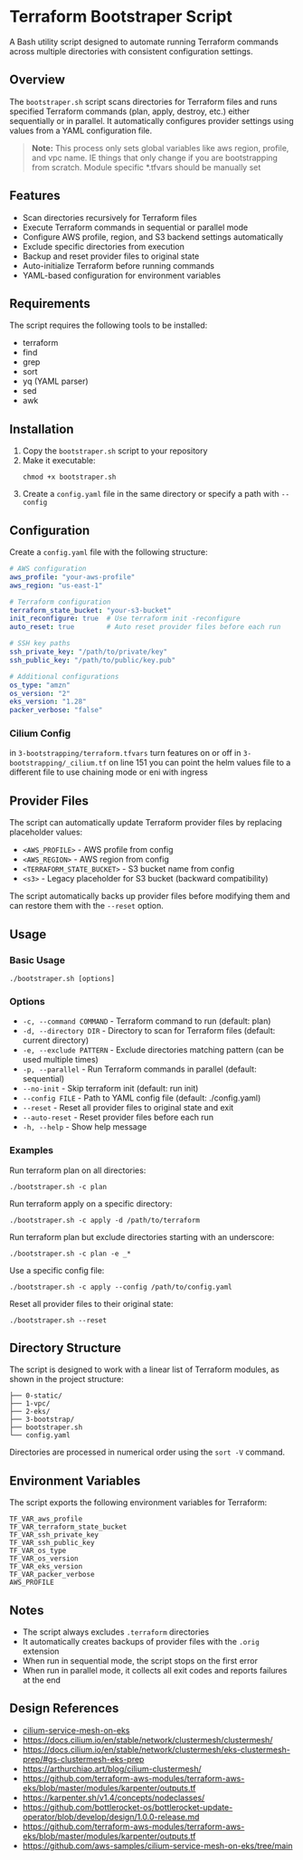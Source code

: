 # Terraform Bootstraper Script

A Bash utility script designed to automate running Terraform commands across multiple directories with consistent configuration settings.

## Overview

The `bootstraper.sh` script scans directories for Terraform files and runs specified Terraform commands (plan, apply, destroy, etc.) either sequentially or in parallel. It automatically configures provider settings using values from a YAML configuration file.

> **Note:** This process only sets global variables like aws region, profile, and vpc name. IE things that only change if you are bootstrapping from scratch. Module specific *.tfvars should be manually set

## Features

- Scan directories recursively for Terraform files
- Execute Terraform commands in sequential or parallel mode
- Configure AWS profile, region, and S3 backend settings automatically
- Exclude specific directories from execution
- Backup and reset provider files to original state
- Auto-initialize Terraform before running commands
- YAML-based configuration for environment variables

## Requirements

The script requires the following tools to be installed:

- terraform
- find
- grep
- sort
- yq (YAML parser)
- sed
- awk

## Installation

1. Copy the `bootstraper.sh` script to your repository
2. Make it executable:
   ```
   chmod +x bootstraper.sh
   ```
3. Create a `config.yaml` file in the same directory or specify a path with `--config`

## Configuration

Create a `config.yaml` file with the following structure:

```yaml
# AWS configuration
aws_profile: "your-aws-profile"
aws_region: "us-east-1"

# Terraform configuration
terraform_state_bucket: "your-s3-bucket"
init_reconfigure: true  # Use terraform init -reconfigure
auto_reset: true        # Auto reset provider files before each run

# SSH key paths
ssh_private_key: "/path/to/private/key"
ssh_public_key: "/path/to/public/key.pub"

# Additional configurations
os_type: "amzn"
os_version: "2"
eks_version: "1.28"
packer_verbose: "false"
```

### Cilium Config
in `3-bootstrapping/terraform.tfvars` turn features on or off
in `3-bootstrapping/_cilium.tf` on line 151 you can point the helm values file to a different file to use chaining mode or eni with ingress

## Provider Files

The script can automatically update Terraform provider files by replacing placeholder values:

- `<AWS_PROFILE>` - AWS profile from config
- `<AWS_REGION>` - AWS region from config
- `<TERRAFORM_STATE_BUCKET>` - S3 bucket name from config
- `<s3>` - Legacy placeholder for S3 bucket (backward compatibility)

The script automatically backs up provider files before modifying them and can restore them with the `--reset` option.

## Usage

### Basic Usage

```
./bootstraper.sh [options]
```

### Options

- `-c, --command COMMAND` - Terraform command to run (default: plan)
- `-d, --directory DIR` - Directory to scan for Terraform files (default: current directory)
- `-e, --exclude PATTERN` - Exclude directories matching pattern (can be used multiple times)
- `-p, --parallel` - Run Terraform commands in parallel (default: sequential)
- `--no-init` - Skip terraform init (default: run init)
- `--config FILE` - Path to YAML config file (default: ./config.yaml)
- `--reset` - Reset all provider files to original state and exit
- `--auto-reset` - Reset provider files before each run
- `-h, --help` - Show help message

### Examples

Run terraform plan on all directories:
```
./bootstraper.sh -c plan
```

Run terraform apply on a specific directory:
```
./bootstraper.sh -c apply -d /path/to/terraform
```

Run terraform plan but exclude directories starting with an underscore:
```
./bootstraper.sh -c plan -e _*
```

Use a specific config file:
```
./bootstraper.sh -c apply --config /path/to/config.yaml
```

Reset all provider files to their original state:
```
./bootstraper.sh --reset
```

## Directory Structure

The script is designed to work with a linear list of Terraform modules, as shown in the project structure:

```
├── 0-static/
├── 1-vpc/
├── 2-eks/
├── 3-bootstrap/
├── bootstraper.sh
└── config.yaml
```

Directories are processed in numerical order using the `sort -V` command.

## Environment Variables

The script exports the following environment variables for Terraform:

```
TF_VAR_aws_profile
TF_VAR_terraform_state_bucket
TF_VAR_ssh_private_key
TF_VAR_ssh_public_key
TF_VAR_os_type
TF_VAR_os_version
TF_VAR_eks_version
TF_VAR_packer_verbose
AWS_PROFILE
```

## Notes

- The script always excludes `.terraform` directories
- It automatically creates backups of provider files with the `.orig` extension
- When run in sequential mode, the script stops on the first error
- When run in parallel mode, it collects all exit codes and reports failures at the end

## Design References
- [cilium-service-mesh-on-eks](https://github.com/aws-samples/cilium-service-mesh-on-eks?tab=readme-ov-file)
- https://docs.cilium.io/en/stable/network/clustermesh/clustermesh/
- https://docs.cilium.io/en/stable/network/clustermesh/eks-clustermesh-prep/#gs-clustermesh-eks-prep
- https://arthurchiao.art/blog/cilium-clustermesh/
- https://github.com/terraform-aws-modules/terraform-aws-eks/blob/master/modules/karpenter/outputs.tf
- https://karpenter.sh/v1.4/concepts/nodeclasses/
- https://github.com/bottlerocket-os/bottlerocket-update-operator/blob/develop/design/1.0.0-release.md
- https://github.com/terraform-aws-modules/terraform-aws-eks/blob/master/modules/karpenter/outputs.tf
- https://github.com/aws-samples/cilium-service-mesh-on-eks/tree/main